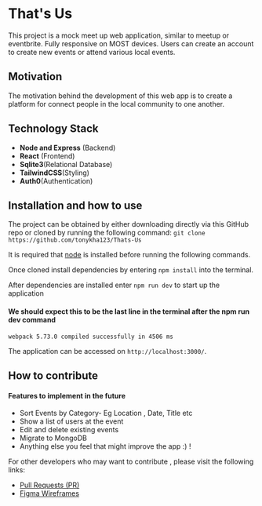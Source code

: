 # That's Us

This project is a mock meet up web application, similar to meetup or eventbrite. Fully responsive on MOST devices. Users can create an account to create new events or attend various local events.

## Motivation

The motivation behind the development of this web app is to create a platform for connect people in the local community to one another.

## Technology Stack

- **Node and Express** (Backend)
- **React** (Frontend)
- **Sqlite3**(Relational Database)
- **TailwindCSS**(Styling)
- **Auth0**(Authentication)

## Installation and how to use

The project can be obtained by either downloading directly via this GitHub repo or cloned by running the following command: `git clone https://github.com/tonykha123/Thats-Us`

It is required that [node](https://nodejs.org/en/) is installed before running the following commands.

Once cloned install dependencies by entering `npm install` into the terminal.

After dependencies are installed enter `npm run dev` to start up the application

#### We should expect this to be the last line in the terminal after the npm run dev command

```
webpack 5.73.0 compiled successfully in 4506 ms
```

The application can be accessed on `http://localhost:3000/`.

## How to contribute

#### Features to implement in the future

- Sort Events by Category- Eg Location , Date, Title etc
- Show a list of users at the event
- Edit and delete existing events
- Migrate to MongoDB
- Anything else you feel that might improve the app :) !

For other developers who may want to contribute , please visit the following links:

- [Pull Requests (PR)](https://github.com/tonykha123/Thats-Us/pulls>)
- [Figma Wireframes](https://www.figma.com/file/L5yZ6Hkg3Xnp64xaPJZVZI/Meetup-app-saia%2Cra-Tony-ysmael>)

